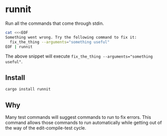 # runnit

Run all the commands that come through stdin.

```sh
cat <<<EOF
Something went wrong. Try the following command to fix it:
  fix_the_thing --arguments="something useful"
EOF | runnit
```

The above snippet will execute `fix_the_thing --arguments="something useful"`.

## Install

```sh
cargo install runnit
```

## Why

Many test commands will suggest commands to run to fix errors. This command
allows those commands to run automatically while getting out of the way of the
edit-compile-test cycle.
